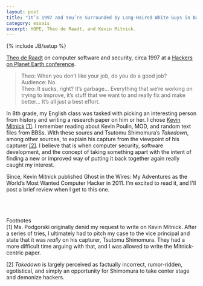 ```yaml
---
layout: post
title: "It’s 1997 and You’re Surrounded by Long-Haired White Guys in Backpacks"  
category: essais
excerpt: HOPE, Theo de Raadt, and Kevin Mitnick.   
---
```

{% include JB/setup %}

[Theo de Raadt](http://en.wikipedia.org/wiki/Theo_de_Raadt) on computer software and security, circa 1997 at a [Hackers on Planet Earth conference](http://blip.tv/2600magazine/beyond-hope-1997-cdc-and-world-domination-5799413).  


> Theo: When you don’t like your job, do you do a good job?  
> Audience: No.  
> Theo: It sucks, right? It’s garbage… Everything that we’re working on trying to improve, it’s stuff that we want to and really fix and make better... It’s all just a best effort.  

In 8th grade, my English class was tasked with picking an interesting person from history and writing a research paper on him or her. I chose [Kevin Mitnick](http://blip.tv/2600magazine/beyond-hope-1997-the-kevin-mitnick-story-5799940) [\[1\]](#fn1). I remember reading about Kevin Poulin, MOD, and random text files from BBSs. With these soures and Tsutomu Shimomura’s _Takedown_, among other sources, to explain his capture from the viewpoint of his capturer [\[2\]](#fn2). I believe that is when computer security, software development, and the concept of taking something apart with the intent of finding a new or improved way of putting it back together again really caught my interest.  

Since, Kevin Mitnick published Ghost in the Wires: My Adventures as the World’s Most Wanted Computer Hacker in 2011.  I’m excited to read it, and I'll post a brief review when I get to this one.  
<br />
<br />
<br />

Footnotes  
<a id="fn1">[1]</a> Ms. Podgorski originally denid my request to write on Kevin Mitnick. After a series of tries, I ultimately had to pitch my case to the vice principal and state that it was _really_ on his capturer, Tsutomu Shimomura. They had a more difficult time arguing with that, and I was allowed to write the Mitnick-centric paper.  

<a id="fn2">[2]</a> _Takedown_ is largely perceived as factually incorrect, rumor-ridden, egotistical, and simply an opportunity for Shimomura to take center stage and demonize hackers.  

<a href="https://plus.google.com/+VincentBarr0?rel=author"></a>
